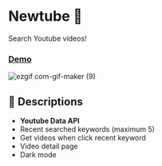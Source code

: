 # Newtube 📼

Search Youtube videos!

### [Demo](https://iylinkim.github.io/newtube)

![ezgif com-gif-maker (9)](https://user-images.githubusercontent.com/66230563/112428088-f5d90100-8d7d-11eb-8246-79884a8a3b7b.gif)

## 📑 Descriptions

- **Youtube Data API**
- Recent searched keywords (maximum 5)
- Get videos when click recent keyword
- Video detail page
- Dark mode
